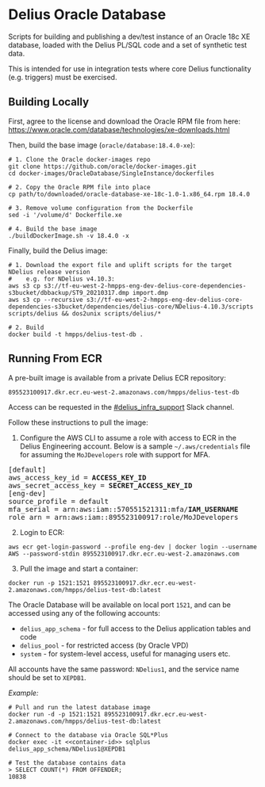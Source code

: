 # Delius Oracle Database
Scripts for building and publishing a dev/test instance of an Oracle 18c XE database, loaded with the Delius PL/SQL code and a set of synthetic test data.

This is intended for use in integration tests where core Delius functionality (e.g. triggers) must be exercised.

## Building Locally
First, agree to the license and download the Oracle RPM file from here: https://www.oracle.com/database/technologies/xe-downloads.html

Then, build the base image (`oracle/database:18.4.0-xe`):
```shell
# 1. Clone the Oracle docker-images repo
git clone https://github.com/oracle/docker-images.git
cd docker-images/OracleDatabase/SingleInstance/dockerfiles

# 2. Copy the Oracle RPM file into place
cp path/to/downloaded/oracle-database-xe-18c-1.0-1.x86_64.rpm 18.4.0

# 3. Remove volume configuration from the Dockerfile
sed -i '/volume/d' Dockerfile.xe

# 4. Build the base image
./buildDockerImage.sh -v 18.4.0 -x
```

Finally, build the Delius image:
```shell
# 1. Download the export file and uplift scripts for the target NDelius release version
#    e.g. for NDelius v4.10.3:
aws s3 cp s3://tf-eu-west-2-hmpps-eng-dev-delius-core-dependencies-s3bucket/dbbackup/ST9_20210317.dmp import.dmp
aws s3 cp --recursive s3://tf-eu-west-2-hmpps-eng-dev-delius-core-dependencies-s3bucket/dependencies/delius-core/NDelius-4.10.3/scripts scripts/delius && dos2unix scripts/delius/*

# 2. Build
docker build -t hmpps/delius-test-db .
```

## Running From ECR
A pre-built image is available from a private Delius ECR repository:
```
895523100917.dkr.ecr.eu-west-2.amazonaws.com/hmpps/delius-test-db
```
Access can be requested in the [#delius_infra_support](https://mojdt.slack.com/archives/CNXK9893K) Slack channel.


Follow these instructions to pull the image: 
1. Configure the AWS CLI to assume a role with access to ECR in the Delius Engineering account. 
   Below is a sample `~/.aws/credentials` file for assuming the `MoJDevelopers` role with support for MFA.
<pre>
[default]
aws_access_key_id = <b>ACCESS_KEY_ID</b>
aws_secret_access_key = <b>SECRET_ACCESS_KEY_ID</b>
[eng-dev]
source_profile = default
mfa_serial = arn:aws:iam::570551521311:mfa/<b>IAM_USERNAME</b>
role_arn = arn:aws:iam::895523100917:role/MoJDevelopers
</pre>
2. Login to ECR:
```shell
aws ecr get-login-password --profile eng-dev | docker login --username AWS --password-stdin 895523100917.dkr.ecr.eu-west-2.amazonaws.com
```
3. Pull the image and start a container:
```shell
docker run -p 1521:1521 895523100917.dkr.ecr.eu-west-2.amazonaws.com/hmpps/delius-test-db:latest
```

The Oracle Database will be available on local port `1521`, and can be accessed using any of the following accounts:
* `delius_app_schema` - for full access to the Delius application tables and code
* `delius_pool` - for restricted access (by Oracle VPD)
* `system` - for system-level access, useful for managing users etc.

All accounts have the same password: `NDelius1`, and the service name should be set to `XEPDB1`.

*Example:*
```shell
# Pull and run the latest database image 
docker run -d -p 1521:1521 895523100917.dkr.ecr.eu-west-2.amazonaws.com/hmpps/delius-test-db:latest 
 
# Connect to the database via Oracle SQL*Plus
docker exec -it <<container-id>> sqlplus delius_app_schema/NDelius1@XEPDB1

# Test the database contains data
> SELECT COUNT(*) FROM OFFENDER;
10838
```
